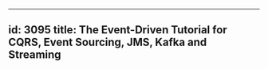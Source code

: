 
---
 id: 3095 
 title: The Event-Driven Tutorial for CQRS, Event Sourcing, JMS, Kafka and Streaming 
---
